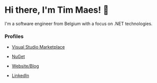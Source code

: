 # Hi there, I'm Tim Maes! :wave:

I'm a software engineer from Belgium with a focus on .NET technologies.

### Profiles

- [Visual Studio Marketplace](https://marketplace.visualstudio.com/Publishers/TimMaes)
- [NuGet](https://www.nuget.org/profiles/Tim-Maes)

- [Website/Blog](https://Tim-Maes.github.io)
- [LinkedIn](https://www.linkedin.com/in/tim-maes-93a82112a/)
